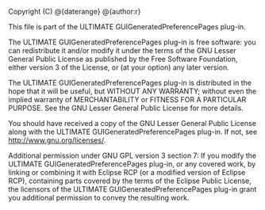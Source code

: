 Copyright (C) @{daterange} @{author:r}

This file is part of the ULTIMATE GUIGeneratedPreferencePages plug-in.

The ULTIMATE GUIGeneratedPreferencePages plug-in is free software: you can redistribute it and/or modify
it under the terms of the GNU Lesser General Public License as published
by the Free Software Foundation, either version 3 of the License, or
(at your option) any later version.

The ULTIMATE GUIGeneratedPreferencePages plug-in is distributed in the hope that it will be useful,
but WITHOUT ANY WARRANTY; without even the implied warranty of
MERCHANTABILITY or FITNESS FOR A PARTICULAR PURPOSE.  See the
GNU Lesser General Public License for more details.

You should have received a copy of the GNU Lesser General Public License
along with the ULTIMATE GUIGeneratedPreferencePages plug-in. If not, see <http://www.gnu.org/licenses/>.

Additional permission under GNU GPL version 3 section 7:
If you modify the ULTIMATE GUIGeneratedPreferencePages plug-in, or any covered work, by linking
or combining it with Eclipse RCP (or a modified version of Eclipse RCP), 
containing parts covered by the terms of the Eclipse Public License, the 
licensors of the ULTIMATE GUIGeneratedPreferencePages plug-in grant you additional permission 
to convey the resulting work.
